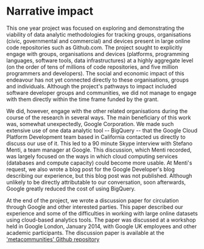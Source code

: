 # Narrative impact

This one year project was focused on exploring and demonstrating the viability of data analytic methodologies for tracking groups, organisations (civic, governmental  and commercial) and devices present in large online code repositories such as Github.com. The project sought to explicitly engage with groups, organisations and devices (platforms, programming languages, software tools, data infrastructures) at a highly aggregate level (on the order of tens of millions of code repositories, and five million programmers and developers). The social and economic impact of this endeavour has not yet connected directly to these organisations, groups and individuals. Although the project's pathways to impact included software developer groups and communities, we did not manage to engage with them directly within the time frame funded by the grant. 

We did, however, engage with the other related organisations during the course of the research in several ways. The main beneficiary of this work was, somewhat unexpectedly, Google Corporation. We made such extensive use of one data analytic tool -- BigQuery -- that the Google Cloud Platform Development team based in California contacted us directly to discuss our use of it. This led to a 90 minute Skype interview with Stefano Menti, a team manager at Google. This discussion, which Menti recorded, was largely focused on the ways in which cloud computing services (databases and compute capacity) could become more usable.  At Menti's request, we also wrote a blog post for the Google Developer's blog describing our experience, but this blog post was not published. Although unlikely to be directly attributable to our conversation, soon afterwards, Google greatly reduced the cost of using BigQuery. 

At the end of the project, we wrote a discussion paper for circulation through Google and other interested parties. This paper described our experience and some of the difficulties in working with large online datasets using cloud-based analytics tools. The paper was discussed at a workshop held in Google London, January 2014, with Google UK employees and other academic participants. The discussion paper is available at the ['metacommunities' Github repository](https://github.com/metacommunities/metacommunities/blob/master/publications/esrc_working_paper_dec2014/mackenzie_google_metacommunities.pdf) 


